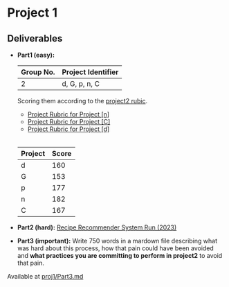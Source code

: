 # Project 1

## Deliverables

- **Part1 (easy):**

  | Group No. | Project Identifier |
  | --------- | ------------------ |
  | 2         | d, G, p, n, C      |

  Scoring them according to the [project2 rubic](https://github.com/txt/se23/blob/main/docs/project2.md).

  - [Project Rubric for Project [n]](https://github.com/Shubh-Nisar/CSC510-G2/blob/main/proj1/n-Recipe-Recommender.xlsx)
  - [Project Rubric for Project [C]](https://github.com/Shubh-Nisar/CSC510-G2/blob/main/proj1/C-Teachers-PetBot.xlsx)
  - [Project Rubric for Project [d]](https://github.com/Shubh-Nisar/CSC510-G2/blob/main/proj1/rubrics/d-ScheduleBot.xlsx)

  <br>

  | Project | Score |
  | ------- | ----- |
  | d       | 160   |
  | G       | 153   |
  | p       | 177   |
  | n       | 182   |
  | C       | 167   |

- **Part2 (hard):** [Recipe Recommender System Run (2023)](https://youtu.be/jJ02-N86iCQ?si=RDyCrv-kNiy8jbx8)

- **Part3 (important):** Write 750 words in a mardown file describing what was hard about this process, how that pain could have been avoided and **what practices you are committing to perform in project2** to avoid that pain.

Available at [proj1/Part3.md](https://github.com/Shubh-Nisar/CSC510-G2/blob/main/proj1/Part3.md)
